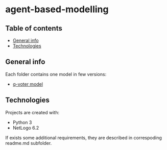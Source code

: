 # agent-based-modelling

## Table of contents
* [General info](#general-info)
* [Technologies](#technologies)

## General info
Each folder contains one model in few versions:
* [q-voter model](https://github.com/bartlomiejnowak94/agent-based-modelling/tree/main/qvotermodel)
	
## Technologies
Projects are created with:
* Python 3
* NetLogo 6.2
	
If exists some additional requirements, they are described in correspoding readme.md subfolder.

